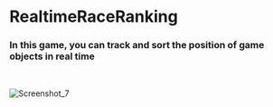 # RealtimeRaceRanking


<h3>In this game, you can track and sort the position of game objects in real time</h3><br>

![Screenshot_7](https://user-images.githubusercontent.com/9268751/111086509-76516380-852d-11eb-89ae-184675f33447.png)



